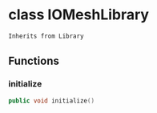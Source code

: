 # class IOMeshLibrary

```cpp
Inherits from Library
```

## Functions

### initialize

```cpp
public void initialize()
```
